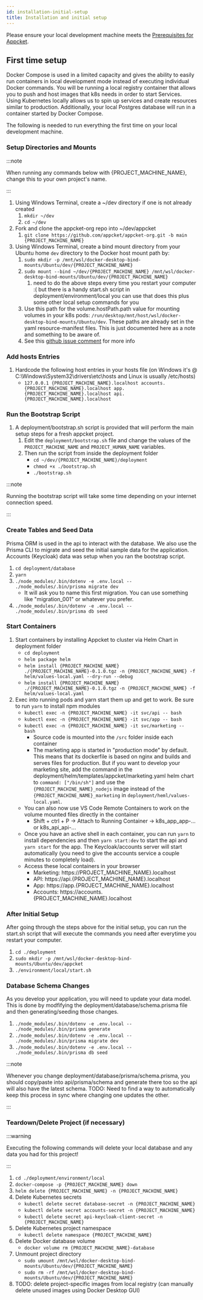 ```yaml
---
id: installation-initial-setup
title: Installation and initial setup
---
```


Please ensure your local development machine meets the [Prerequisites for Appcket](./prerequisites).

## First time setup

Docker Compose is used in a limited capacity and gives the ability to easily run containers in local development mode instead of executing individual Docker commands.
You will be running a local registry container that allows you to push and host images that k8s needs in order to start Services.
Using Kubernetes locally allows us to spin up services and create resources similar to production. Additionally, your local Postgres database will run in a container started by Docker Compose.

The following is needed to run everything the first time on your local development machine.

### Setup Directories and Mounts

:::note

When running any commands below with {PROJECT_MACHINE_NAME}, change this to your own project's name.

:::

1. Using Windows Terminal, create a ~/dev directory if one is not already created
    1. `mkdir ~/dev`
    1. `cd ~/dev`
1. Fork and clone the appcket-org repo into ~/dev/appcket
    1. `git clone https://github.com/appcket/appcket-org.git -b main {PROJECT_MACHINE_NAME}`
1. Using Windows Terminal, create a bind mount directory from your Ubuntu home `dev` directory to the Docker host mount path by:
    1. `sudo mkdir -p /mnt/wsl/docker-desktop-bind-mounts/Ubuntu/dev/{PROJECT_MACHINE_NAME}`
    1. `sudo mount --bind ~/dev/{PROJECT_MACHINE_NAME} /mnt/wsl/docker-desktop-bind-mounts/Ubuntu/dev/{PROJECT_MACHINE_NAME}`
        1. need to do the above steps every time you restart your computer :( but there is a handy start.sh script in deployment/environment/local you can use that does this plus some other local setup commands for you
    1. Use this path for the volume.hostPath.path value for mounting volumes in your k8s pods: `/run/desktop/mnt/host/wsl/docker-desktop-bind-mounts/Ubuntu/dev`. These paths are already set in the yaml resource-manifest files. This is just documented here as a note and something to be aware of.
    1. See this [github issue comment](https://github.com/docker/for-win/issues/7023#issuecomment-640142404) for more info

### Add hosts Entries

1. Hardcode the following host entries in your hosts file (on Windows it's @ C:\Windows\System32\drivers\etc\hosts and Linux is usually /etc/hosts)
    * `127.0.0.1 {PROJECT_MACHINE_NAME}.localhost accounts.{PROJECT_MACHINE_NAME}.localhost app.{PROJECT_MACHINE_NAME}.localhost api.{PROJECT_MACHINE_NAME}.localhost`

### Run the Bootstrap Script

1. A deployment/bootstrap.sh script is provided that will perform the main setup steps for a fresh appcket project.
    1. Edit the `deployment/bootstrap.sh` file and change the values of the `PROJECT_MACHINE_NAME` and `PROJECT_HUMAN_NAME` variables.
    1. Then run the script from inside the deployment folder
        * `cd ~/dev/{PROJECT_MACHINE_NAME}/deployment`
        * `chmod +x ./bootstrap.sh`
        * `./bootstrap.sh`

:::note

Running the bootstrap script will take some time depending on your internet connection speed.

:::

### Create Tables and Seed Data

Prisma ORM is used in the api to interact with the database. We also use the Prisma CLI to migrate and seed the initial sample data for the application. Accounts (Keycloak) data was setup when you ran the bootstrap script.

1. `cd deployment/database`
1. `yarn`
1. `./node_modules/.bin/dotenv -e .env.local -- ./node_modules/.bin/prisma migrate dev`
    * It will ask you to name this first migration. You can use something like "migration_001" or whatever you prefer.
1. `./node_modules/.bin/dotenv -e .env.local -- ./node_modules/.bin/prisma db seed`

### Start Containers

1. Start containers by installing Appcket to cluster via Helm Chart in deployment folder
    * `cd deployment`
    * `helm package helm`
    * `helm install {PROJECT_MACHINE_NAME} ./{PROJECT_MACHINE_NAME}-0.1.0.tgz -n {PROJECT_MACHINE_NAME} -f helm/values-local.yaml --dry-run --debug`
    * `helm install {PROJECT_MACHINE_NAME} ./{PROJECT_MACHINE_NAME}-0.1.0.tgz -n {PROJECT_MACHINE_NAME} -f helm/values-local.yaml`
1. Exec into running pods and yarn start them up and get to work. Be sure to run `yarn` to install npm modules
    * `kubectl exec -n {PROJECT_MACHINE_NAME} -it svc/api -- bash`
    * `kubectl exec -n {PROJECT_MACHINE_NAME} -it svc/app -- bash`
    * `kubectl exec -n {PROJECT_MACHINE_NAME} -it svc/marketing -- bash`
        * Source code is mounted into the `/src` folder inside each container
        * The marketing app is started in "production mode" by default. This means that its dockerfile is based on nginx and builds and serves files for production. But if you want to develop your marketing site, add the command in the deployment/helm/templates/appcket/marketing.yaml helm chart to `command: ["/bin/sh"]` and use the `{PROJECT_MACHINE_NAME}_nodejs` image instead of the `{PROJECT_MACHINE_NAME}_marketing` in `deployment/heml/values-local.yaml`.
    * You can also now use VS Code Remote Containers to work on the volume mounted files directly in the container
        * Shift + ctrl + P -> Attach to Running Container -> k8s_app_app-... or k8s_api_api-...
    * Once you have an active shell in each container, you can run `yarn` to install dependencies and then `yarn start:dev` to start the api and `yarn start` for the app. The Keycloak/accounts server will start automatically (you need to give the accounts service a couple minutes to completely load).
    * Access these local containers in your browser
        * Marketing: https://PROJECT_MACHINE_NAME}.localhost
        * API: https://api.{PROJECT_MACHINE_NAME}.localhost
        * App: https://app.{PROJECT_MACHINE_NAME}.localhost
        * Accounts: https://accounts.{PROJECT_MACHINE_NAME}.localhost

### After Initial Setup

After going through the steps above for the initial setup, you can run the start.sh script that will execute the commands you need after everytime you restart your computer.

1. `cd ./deployment`
1. `sudo mkdir -p /mnt/wsl/docker-desktop-bind-mounts/Ubuntu/dev/appcket`
1. `./environment/local/start.sh`


### Database Schema Changes

As you develop your application, you will need to update your data model. This is done by modfifying the deployment/database/schema.prisma file and then generating/seeding those changes.

1. `./node_modules/.bin/dotenv -e .env.local -- ./node_modules/.bin/prisma generate`
1. `./node_modules/.bin/dotenv -e .env.local -- ./node_modules/.bin/prisma migrate dev`
1. `./node_modules/.bin/dotenv -e .env.local -- ./node_modules/.bin/prisma db seed`

:::note

Whenever you change deployment/database/prisma/schema.prisma, you should copy/paste into api/prisma/schema and generate there too so the api will also have the latest schema. TODO: Need to find a way to automatically keep this process in sync where changing one updates the other.

:::

### Teardown/Delete Project (if necessary)

:::warning

Executing the following commands will delete your local database and any data you had for this project!

:::

1. `cd ./deployment/environment/local`
1. `docker-compose -p {PROJECT_MACHINE_NAME} down`
1. `helm delete {PROJECT_MACHINE_NAME} -n {PROJECT_MACHINE_NAME}`
1. Delete Kubernetes secrets
    * `kubectl delete secret database-secret -n {PROJECT_MACHINE_NAME}`
    * `kubectl delete secret accounts-secret -n {PROJECT_MACHINE_NAME}`
    * `kubectl delete secret api-keycloak-client-secret -n {PROJECT_MACHINE_NAME}`
1. Delete Kubernetes project namespace
    * `kubectl delete namespace {PROJECT_MACHINE_NAME}`
1. Delete Docker database volume
    * `docker volume rm {PROJECT_MACHINE_NAME}-database`
1. Unmount project directory
    * `sudo umount /mnt/wsl/docker-desktop-bind-mounts/Ubuntu/dev/{PROJECT_MACHINE_NAME}`
    * `sudo rm -rf /mnt/wsl/docker-desktop-bind-mounts/Ubuntu/dev/{PROJECT_MACHINE_NAME}`
1. TODO: delete project-specific images from local registry (can manually delete unused images using Docker Desktop GUI)
